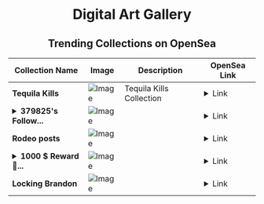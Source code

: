 <div align="center">

# Digital Art Gallery

## Trending Collections on OpenSea

| Collection Name                       | Image                                                                                     | Description                       | OpenSea Link                                                                                          |
|---------------------------------------|-------------------------------------------------------------------------------------------|-----------------------------------|--------------------------------------------------------------------------------------------------------|
| **Tequila Kills** | ![Image](https://i.seadn.io/s/raw/files/b0cafb4246ebf96fadd6414cd13a560f.jpg?w=500&auto=format?w=200&auto=format) | Tequila Kills Collection  | <details><summary>Link</summary>[Tequila Kills](https://opensea.io/collection/tequila-kills)</details> |
| **<details><summary>379825's Follow...</summary>379825's Follower</details>** | ![Image](https://i.seadn.io/s/raw/files/19f9f090920392cc3650cbdf4361755b.png?w=500&auto=format?w=200&auto=format) |  | <details><summary>Link</summary>[379825's Follower](https://opensea.io/collection/379825-s-follower)</details> |
| **Rodeo posts** | ![Image](https://i.seadn.io/s/raw/files/8eaf9ce9c05cbce5f0594ecec3b2b61e.png?w=500&auto=format?w=200&auto=format) |  | <details><summary>Link</summary>[Rodeo posts](https://opensea.io/collection/rodeo-posts-2452)</details> |
| **<details><summary>1000 $ Reward 🎁...</summary>1000 $ Reward 🎁 [#925]</details>** | ![Image](https://i.seadn.io/s/raw/files/a594125deaa44edcaa85047073dd9f3c.png?w=500&auto=format?w=200&auto=format) |  | <details><summary>Link</summary>[1000 $ Reward 🎁 [#925]](https://opensea.io/collection/1000-reward-925)</details> |
| **Locking Brandon** | ![Image](https://i.seadn.io/s/raw/files/0d2cfe7be7d86d757f31cd77c07c42aa.jpg?w=500&auto=format?w=200&auto=format) |  | <details><summary>Link</summary>[Locking Brandon](https://opensea.io/collection/locking-brandon)</details> |

</div>